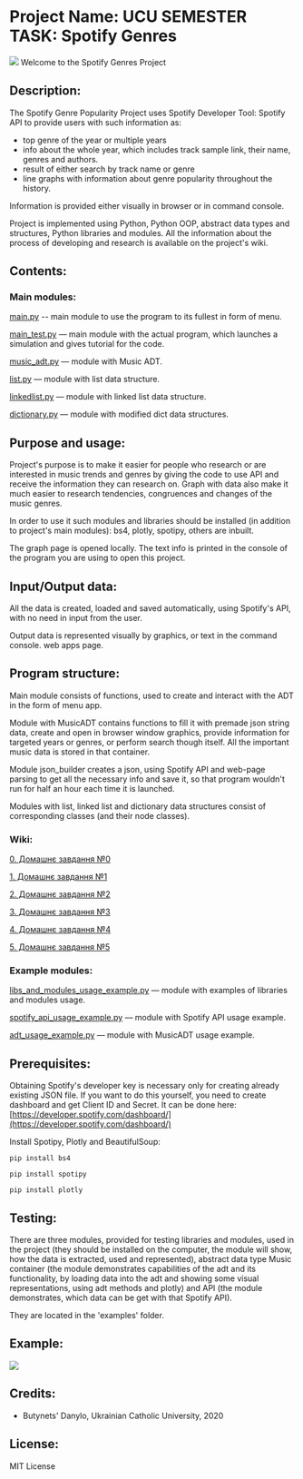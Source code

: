 # Project Name: UCU SEMESTER TASK: Spotify Genres
![](https://github.com/Dranixia/UCU-Semester-Work/blob/master/docs/logo.png)
Welcome to the Spotify Genres Project

## Description: 
The Spotify Genre Popularity Project uses Spotify Developer Tool: Spotify API to provide users with such information as:

* top genre of the year or multiple years
* info about the whole year, which includes track sample link, their name, genres and authors.
* result of either search by track name or genre
* line graphs with information about genre popularity throughout the history.
  
Information is provided either visually in browser or in command console.

Project is implemented using Python, Python OOP, abstract data types and structures, Python libraries and modules.
All the information about the process of developing and research is available on the project's wiki.
## Contents:
### Main modules:
[main.py](https://github.com/Dranixia/UCU-Semester-Work/blob/master/main.py) -- main module to use the program to its fullest in form of menu.

[main_test.py](https://github.com/Dranixia/UCU-Semester-Work/blob/master/modules/main_test.py) –– main module with the actual program, which launches a simulation and gives tutorial for the code.

[music_adt.py](https://github.com/Dranixia/UCU-Semester-Work/blob/master/music_adt.py) –– module with Music ADT.

[list.py](https://github.com/Dranixia/UCU-Semester-Work/blob/master/list.py) –– module with list data structure.

[linkedlist.py](https://github.com/Dranixia/UCU-Semester-Work/blob/master/linkedlist.py) –– module with linked list data structure.

[dictionary.py](https://github.com/Dranixia/UCU-Semester-Work/blob/master/dictionary.py) –– module with modified dict data structures.

## Purpose and usage: 
Project's purpose is to make it easier for people who research or are interested in music trends and genres by giving the code to 
use API and receive the information they can research on. Graph with data also 
make it much easier to research tendencies, congruences and changes of the music genres.

In order to use it such modules and libraries should be installed (in addition to project's main modules):
bs4, plotly, spotipy, others are inbuilt.

The graph page is opened locally. The text info is printed in the console of the program you are using to open this project.

## Input/Output data:
All the data is created, loaded and saved automatically, using Spotify's API, with no need in input from the user. 

Output data is represented visually by graphics, or text in the command console.
web apps page.

## Program structure:
Main module consists of functions, used to create and interact with the ADT in the form of menu app.

Module with MusicADT contains functions to fill it with premade json string data, create and open in browser window graphics, 
provide information for targeted years or genres, or perform search though itself. All the important music data is stored in that container.

Module json_builder creates a json, using Spotify API and web-page parsing to get all the necessary info and save it, so that program wouldn't run for half an hour each time it is launched.

Modules with list, linked list and dictionary data structures consist of corresponding classes (and their node classes).

### Wiki: 
[0. Домашнє завдання №0](https://github.com/Dranixia/UCU-Semester-Work/wiki/%D0%94%D0%97-0)

[1. Домашнє завдання №1](https://github.com/Dranixia/UCU-Semester-Work/wiki/%D0%94%D0%97-1)

[2. Домашнє завдання №2](https://github.com/Dranixia/UCU-Semester-Work/wiki/%D0%94%D0%97-2)

[3. Домашнє завдання №3](https://github.com/Dranixia/UCU-Semester-Work/wiki/%D0%94%D0%97-3)

[4. Домашнє завдання №4](https://github.com/Dranixia/UCU-Semester-Work/wiki/%D0%94%D0%97-4)

[5. Домашнє завдання №5](https://github.com/Dranixia/UCU-Semester-Work/wiki/%D0%94%D0%97-5)

### Example modules:
[libs_and_modules_usage_example.py](https://github.com/Dranixia/UCU-Semester-Work/blob/master/example/lib_and_module_usage_example.py) –– module with examples of libraries and modules usage.

[spotify_api_usage_example.py](https://github.com/Dranixia/UCU-Semester-Work/blob/master/example/spotify_api_usage_example.py) –– module with Spotify API usage example.

[adt_usage_example.py](https://github.com/Dranixia/UCU-Semester-Work/blob/master/modules/adt_usage_example.py) –– module with MusicADT usage example.

## Prerequisites: 
Obtaining Spotify's developer key is necessary only for creating already existing JSON file. If you want to do this yourself, you need to create dashboard and get Client ID and Secret. It can be done here: [https://developer.spotify.com/dashboard/](https://developer.spotify.com/dashboard/)

Install Spotipy, Plotly and BeautifulSoup:

``` pip install bs4 ```

``` pip install spotipy ```

``` pip install plotly ```

## Testing:
There are three modules, provided for testing libraries and modules, used in the project (they should be installed 
on the computer, the module will show, how the data is extracted, used and represented), 
abstract data type Music container (the module demonstrates capabilities of the adt and its functionality, by 
loading data into the adt and showing some visual representations, using adt methods and plotly) and API (the module 
demonstrates, which data can be get with that Spotify API).

They are located in the 'examples' folder. 

## Example:
![](https://github.com/Dranixia/UCU-Semester-Work/blob/master/docs/Example.png)

## Credits: 
- Butynets' Danylo, Ukrainian Catholic University, 2020

## License:
MIT License
